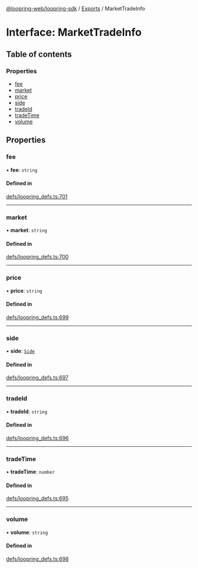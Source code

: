 [@loopring-web/loopring-sdk](../README.md) / [Exports](../modules.md) / MarketTradeInfo

# Interface: MarketTradeInfo

## Table of contents

### Properties

- [fee](MarketTradeInfo.md#fee)
- [market](MarketTradeInfo.md#market)
- [price](MarketTradeInfo.md#price)
- [side](MarketTradeInfo.md#side)
- [tradeId](MarketTradeInfo.md#tradeid)
- [tradeTime](MarketTradeInfo.md#tradetime)
- [volume](MarketTradeInfo.md#volume)

## Properties

### fee

• **fee**: `string`

#### Defined in

[defs/loopring_defs.ts:701](https://github.com/Loopring/loopring_sdk/blob/24fdf4c/src/defs/loopring_defs.ts#L701)

___

### market

• **market**: `string`

#### Defined in

[defs/loopring_defs.ts:700](https://github.com/Loopring/loopring_sdk/blob/24fdf4c/src/defs/loopring_defs.ts#L700)

___

### price

• **price**: `string`

#### Defined in

[defs/loopring_defs.ts:699](https://github.com/Loopring/loopring_sdk/blob/24fdf4c/src/defs/loopring_defs.ts#L699)

___

### side

• **side**: [`Side`](../enums/Side.md)

#### Defined in

[defs/loopring_defs.ts:697](https://github.com/Loopring/loopring_sdk/blob/24fdf4c/src/defs/loopring_defs.ts#L697)

___

### tradeId

• **tradeId**: `string`

#### Defined in

[defs/loopring_defs.ts:696](https://github.com/Loopring/loopring_sdk/blob/24fdf4c/src/defs/loopring_defs.ts#L696)

___

### tradeTime

• **tradeTime**: `number`

#### Defined in

[defs/loopring_defs.ts:695](https://github.com/Loopring/loopring_sdk/blob/24fdf4c/src/defs/loopring_defs.ts#L695)

___

### volume

• **volume**: `string`

#### Defined in

[defs/loopring_defs.ts:698](https://github.com/Loopring/loopring_sdk/blob/24fdf4c/src/defs/loopring_defs.ts#L698)
